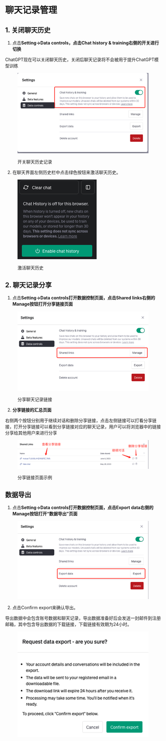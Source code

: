 # 聊天记录管理

## 1. 关闭聊天历史

1. 点击**Setting->Data controls，点击Chat history & training右侧的开关进行切换**

ChatGPT现在可以关闭聊天历史，关闭后聊天记录将不会被用于提升ChatGPT模型训练

<figure><img src="../../.gitbook/assets/image (17).png" alt=""><figcaption><p>开关聊天历史记录</p></figcaption></figure>

2. 在聊天界面左侧历史栏中点击绿色按钮来激活聊天历史。

<figure><img src="../../.gitbook/assets/image (19).png" alt=""><figcaption><p>激活聊天历史</p></figcaption></figure>

## 2. 聊天记录分享

1. 点击**Setting->Data controls打开数据控制页面，点击Shared links右侧的Manage按钮打开分享链接页面**

<figure><img src="../../.gitbook/assets/image (21).png" alt=""><figcaption><p>分享聊天记录链接</p></figcaption></figure>

2. **分享链接的汇总页面**

右侧两个按钮分别用于继续对话和删除分享链接，点击左侧链接可以打看分享链接，打开分享链接可以看到分享链接对应的聊天记录，用户可以将浏览器中的链接分享给其他用户来进行分享

<figure><img src="../../.gitbook/assets/image (22).png" alt=""><figcaption><p>分享链接页面示例</p></figcaption></figure>



## 数据导出

1. 点击**Setting->Data controls打开数据控制页面，点击Export data右侧的Manage按钮打开“数据导出”页面**

<figure><img src="../../.gitbook/assets/image (23).png" alt=""><figcaption></figcaption></figure>

2. 点击Confirm export来确认导出。

导出数据中会包含账号数据和聊天记录，导出数据准备好后会发送一封邮件到注册邮箱，其中包含导出数据的下载链接，下载链接有效期为24小时。

<figure><img src="../../.gitbook/assets/image (24).png" alt=""><figcaption></figcaption></figure>
